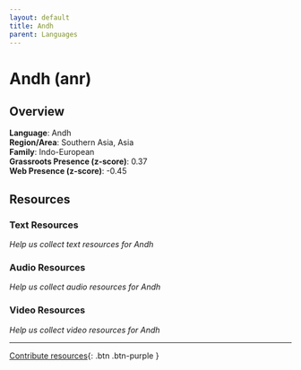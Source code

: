 ```yaml
---
layout: default
title: Andh
parent: Languages
---
```


# Andh (anr)

## Overview

**Language**: Andh  
**Region/Area**: Southern Asia, Asia  
**Family**: Indo-European  
**Grassroots Presence (z-score)**: 0.37  
**Web Presence (z-score)**: -0.45  

## Resources

### Text Resources
*Help us collect text resources for Andh*

### Audio Resources
*Help us collect audio resources for Andh*

### Video Resources
*Help us collect video resources for Andh*

---

[Contribute resources](https://forms.office.com/e/1SfLJx3u1r){: .btn .btn-purple }
